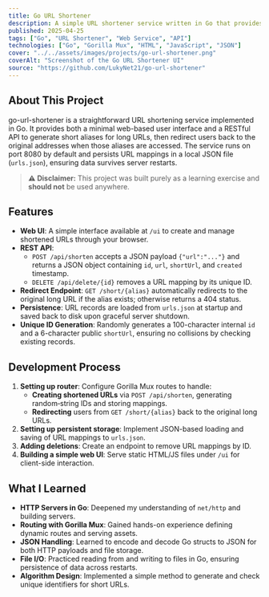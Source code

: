```yaml
---
title: Go URL Shortener
description: A simple URL shortener service written in Go that provides a web-based UI and REST API for generating and redirecting short URLs.
published: 2025-04-25
tags: ["Go", "URL Shortener", "Web Service", "API"]
technologies: ["Go", "Gorilla Mux", "HTML", "JavaScript", "JSON"]
cover: "../../assets/images/projects/go-url-shortener.png"
coverAlt: "Screenshot of the Go URL Shortener UI"
source: "https://github.com/LukyNet21/go-url-shortener"
---
```


## About This Project

go-url-shortener is a straightforward URL shortening service implemented in Go. It provides both a minimal web-based user interface and a RESTful API to generate short aliases for long URLs, then redirect users back to the original addresses when those aliases are accessed. The service runs on port 8080 by default and persists URL mappings in a local JSON file (`urls.json`), ensuring data survives server restarts.

> **⚠️ Disclaimer:** This project was built purely as a learning exercise and **should not** be used anywhere.

## Features

- **Web UI**: A simple interface available at `/ui` to create and manage shortened URLs through your browser.
- **REST API**:
  - `POST /api/shorten` accepts a JSON payload `{"url":"..."}` and returns a JSON object containing `id`, `url`, `shortUrl`, and `created` timestamp.
  - `DELETE /api/delete/{id}` removes a URL mapping by its unique ID.
- **Redirect Endpoint**: `GET /short/{alias}` automatically redirects to the original long URL if the alias exists; otherwise returns a 404 status.
- **Persistence**: URL records are loaded from `urls.json` at startup and saved back to disk upon graceful server shutdown.
- **Unique ID Generation**: Randomly generates a 100-character internal `id` and a 6-character public `shortUrl`, ensuring no collisions by checking existing records.

## Development Process

1. **Setting up router**: Configure Gorilla Mux routes to handle:
   - **Creating shortened URLs** via `POST /api/shorten`, generating random‐string IDs and storing mappings.
   - **Redirecting** users from `GET /short/{alias}` back to the original long URLs.  
2. **Setting up persistent storage**: Implement JSON-based loading and saving of URL mappings to `urls.json`.  
3. **Adding deletions**: Create an endpoint to remove URL mappings by ID.  
4. **Building a simple web UI**: Serve static HTML/JS files under `/ui` for client-side interaction.  


## What I Learned

- **HTTP Servers in Go**: Deepened my understanding of `net/http` and building servers.
- **Routing with Gorilla Mux**: Gained hands-on experience defining dynamic routes and serving assets.
- **JSON Handling**: Learned to encode and decode Go structs to JSON for both HTTP payloads and file storage.
- **File I/O**: Practiced reading from and writing to files in Go, ensuring persistence of data across restarts.
- **Algorithm Design**: Implemented a simple method to generate and check unique identifiers for short URLs.
